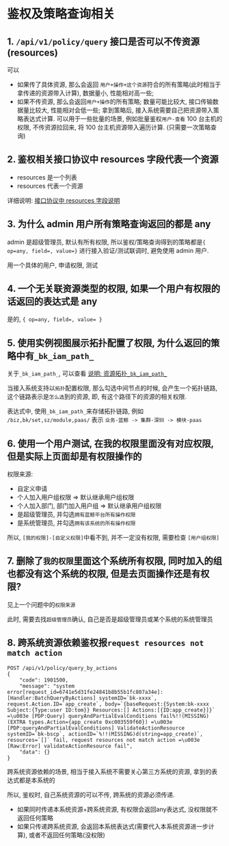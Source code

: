 # 鉴权及策略查询相关

## 1. `/api/v1/policy/query` 接口是否可以不传资源(resources)

可以
- 如果传了具体资源, 那么会返回 `用户+操作+这个资源`符合的所有策略(此时相当于拿传递的资源带入计算), 数据量小, 性能相对高一些;
- 如果不传资源, 那么会返回`用户+操作`的所有策略; 数量可能比较大, 接口传输数据量比较大, 性能相对会低一些; 拿到策略后, 接入系统需要自己把资源带入策略表达式计算. 可以用于一些批量的场景, 例如批量鉴权`用户-查看` 100 台主机的权限, 不传资源拉回来, 将 100 台主机资源带入遍历计算. (只需要一次策略查询)

## 2. 鉴权相关接口协议中 resources 字段代表一个资源

- resources 是一个列表
- resources 代表一个资源

详细说明: [接口协议中 resources 字段说明](../../../Reference/API/01-Overview/02-APIBasicInfo.md)


## 3. 为什么 admin 用户所有策略查询返回的都是 any

admin 是超级管理员, 默认有所有权限, 所以鉴权/策略查询得到的策略都是`{ op=any, field=, value=}`
进行接入验证/测试联调时, 避免使用 admin 用户.

用一个具体的用户, 申请权限, 测试

## 4. 一个无关联资源类型的权限, 如果一个用户有权限的话返回的表达式是 any

是的, `{ op=any, field=, value= }`

## 5. 使用实例视图展示拓扑配置了权限, 为什么返回的策略中有`_bk_iam_path_`

关于`_bk_iam_path_`, 可以查看 [说明: 资源拓扑`_bk_iam_path_`](../../../Explanation/04-BkIAMPath.md)

当接入系统支持以`拓扑`配置权限, 那么勾选中间节点的时候, 会产生一个拓扑链路, 这个链路表示是`怎么选`到的资源, 即, 有这个路径下的资源的相关权限.

表达式中, 使用`_bk_iam_path_`来存储拓扑链路, 例如 `/biz,bk/set,sz/module,paas/` 表示 `业务-蓝鲸 -> 集群-深圳 -> 模块-paas`


## 6. 使用一个用户测试, 在我的权限里面没有对应权限, 但是实际上页面却是有权限操作的

权限来源:
- 自定义申请
- 个人加入用户组权限 => 默认继承用户组权限
- 个人加入部门, 部门加入用户组 => 默认继承用户组权限
- 是超级管理员, 并勾选`拥有蓝鲸平台所有操作权限`
- 是系统管理员, 并勾选`拥有该系统的所有操作权限`

所以, `[我的权限]-[自定义权限]`中看不到, 并不一定没有权限, 需要检查 `[用户组权限]`

## 7. 删除了`我的权限`里面这个系统所有权限, 同时加入的组也都没有这个系统的权限, 但是去页面操作还是有权限?

见上一个问题中的`权限来源`

此时, 需要去找`超级管理员`确认, 自己是否是超级管理员或某个系统的系统管理员

## 8. 跨系统资源依赖鉴权报`request resources not match action `

```
POST /api/v1/policy/query_by_actions
{
    "code": 1901500,
    "message": "system error[request_id=6741e5d31fe24841b8b55b1fc807a34e]: [Handler:BatchQueryByActions] systemID=`bk-xxxx`, request.Action.ID=`app_create`, body=`{baseRequest:{System:bk-xxxx Subject:{Type:user ID:tom}} Resources:[] Actions:[{ID:app_create}]}` =\u003e [PDP:Query] queryAndPartialEvalConditions fail%!!(MISSING)(EXTRA types.Action={app_create 0xc003559f60}) =\u003e [PDP:queryAndPartialEvalConditions] ValidateActionResource systemID=`bk-bscp`, actionID=`%!!(MISSING)d(string=app_create)`, resources=`[]` fail, request resources not match action =\u003e [Raw:Error] validateActionResource fail",
    "data": {}
}
```

跨系统资源依赖的场景, 相当于接入系统不需要关心第三方系统的资源, 拿到的表达式都是本系统的

所以, 鉴权时, 自己系统资源的可以不传, 跨系统的资源必须传递. 

- 如果同时传递本系统资源+跨系统资源, 有权限会返回any表达式, 没权限就不返回任何策略
- 如果只传递跨系统资源, 会返回本系统表达式(需要代入本系统资源进一步计算), 或者不返回任何策略(没权限)
